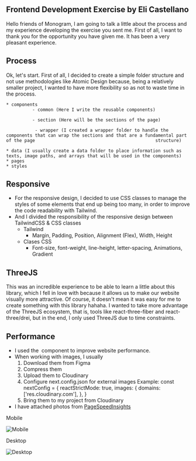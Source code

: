## Frontend Development Exercise by Eli Castellano

Hello friends of Monogram, I am going to talk a little about the process and my experience developing the exercise you sent me. First of all, I want to thank you for the opportunity you have given me. It has been a very pleasant experience.

## Process
Ok, let's start. First of all, I decided to create a simple folder structure and not use methodologies like Atomic Design because, being a relatively smaller project, I wanted to have more flexibility so as not to waste time in the process.
 
    * components 
              - common (Here I write the reusable components)
                              
              - section (Here will be the sections of the page)
                              
               - wrapper (I created a wrapper folder to handle the components that can wrap the sections and that are a fundamental part of the page                                              structure)
                              
    * data (I usually create a data folder to place information such as texts, image paths, and arrays that will be used in the components)
    * pages
    * styles
          

## Responsive

* For the responsive design, I decided to use CSS classes to manage the styles of some elements that end up being too many, in order to improve the code readability with Tailwind.
* And I divided the responsibility of the responsive design between TailwindCSS & CSS classes
  * Tailwind
    - Margin, Padding, Position, Alignment (Flex), Width, Height
  * Clases CSS
    - Font-size, font-weight, line-height, letter-spacing, Animations, Gradient

## ThreeJS

This was an incredible experience to be able to learn a little about this library, which I fell in love with because it allows us to make our website visually more attractive. Of course, it doesn't mean it was easy for me to create something with this library hahaha.
I wanted to take more advantage of the ThreeJS ecosystem, that is, tools like react-three-fiber and react-three/drei, but in the end, I only used ThreeJS due to time constraints.

## Performance

* I used the <Image /> component to improve website performance.
* When working with images, I usually
  1. Download them from Figma
  2. Compress them
  3. Upload them to Cloudinary
  4. Configure next.config.json for external images
     Example:
        const nextConfig = {
            reactStrictMode: true, 
            images: {
            domains: ['res.cloudinary.com'],
          },
        }
  5. Bring them to my project from Cloudinary
* I have attached photos from [PageSpeedInsights](https://pagespeed.web.dev/)

Mobile

![Mobile](https://res.cloudinary.com/datsipxkz/image/upload/v1680462748/monogram-exercise/tu6j4eeyydt5os71oryc.png)

Desktop

![Desktop](https://res.cloudinary.com/datsipxkz/image/upload/v1680462748/monogram-exercise/nnv1v6q0ubml24arpkyg.png)
